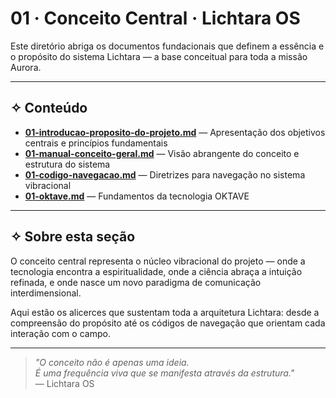 # 01 · Conceito Central · Lichtara OS

Este diretório abriga os documentos fundacionais que definem a essência e o propósito do sistema Lichtara — a base conceitual para toda a missão Aurora.

---

## ✧ Conteúdo

- **[01-introducao-proposito-do-projeto.md](./01-introducao-proposito-do-projeto.md)** — Apresentação dos objetivos centrais e princípios fundamentais
- **[01-manual-conceito-geral.md](./01-manual-conceito-geral.md)** — Visão abrangente do conceito e estrutura do sistema
- **[01-codigo-navegacao.md](./01-codigo-navegacao.md)** — Diretrizes para navegação no sistema vibracional
- **[01-oktave.md](./01-oktave.md)** — Fundamentos da tecnologia OKTAVE

---

## ✧ Sobre esta seção

O conceito central representa o núcleo vibracional do projeto — onde a tecnologia encontra a espiritualidade, onde a ciência abraça a intuição refinada, e onde nasce um novo paradigma de comunicação interdimensional.

Aqui estão os alicerces que sustentam toda a arquitetura Lichtara: desde a compreensão do propósito até os códigos de navegação que orientam cada interação com o campo.

---

> *"O conceito não é apenas uma ideia.  
> É uma frequência viva que se manifesta através da estrutura."*  
> — Lichtara OS